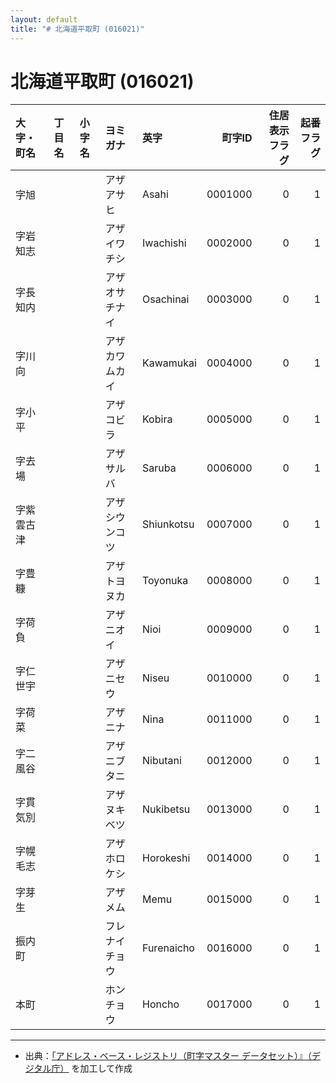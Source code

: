 ```yaml
---
layout: default
title: "# 北海道平取町 (016021)"
---
```


# 北海道平取町 (016021)

| 大字・町名 | 丁目名 | 小字名 | ヨミガナ | 英字 | 町字ID | 住居表示フラグ | 起番フラグ |
|:--------|:------|:------|:-----------------|:---------------------|--------:|----------:|--------:|
| 字旭 |  |  | アザアサヒ | Asahi | 0001000 | 0 | 1 |
| 字岩知志 |  |  | アザイワチシ | Iwachishi | 0002000 | 0 | 1 |
| 字長知内 |  |  | アザオサチナイ | Osachinai | 0003000 | 0 | 1 |
| 字川向 |  |  | アザカワムカイ | Kawamukai | 0004000 | 0 | 1 |
| 字小平 |  |  | アザコビラ | Kobira | 0005000 | 0 | 1 |
| 字去場 |  |  | アザサルバ | Saruba | 0006000 | 0 | 1 |
| 字紫雲古津 |  |  | アザシウンコツ | Shiunkotsu | 0007000 | 0 | 1 |
| 字豊糠 |  |  | アザトヨヌカ | Toyonuka | 0008000 | 0 | 1 |
| 字荷負 |  |  | アザニオイ | Nioi | 0009000 | 0 | 1 |
| 字仁世宇 |  |  | アザニセウ | Niseu | 0010000 | 0 | 1 |
| 字荷菜 |  |  | アザニナ | Nina | 0011000 | 0 | 1 |
| 字二風谷 |  |  | アザニブタニ | Nibutani | 0012000 | 0 | 1 |
| 字貫気別 |  |  | アザヌキベツ | Nukibetsu | 0013000 | 0 | 1 |
| 字幌毛志 |  |  | アザホロケシ | Horokeshi | 0014000 | 0 | 1 |
| 字芽生 |  |  | アザメム | Memu | 0015000 | 0 | 1 |
| 振内町 |  |  | フレナイチョウ | Furenaicho | 0016000 | 0 | 1 |
| 本町 |  |  | ホンチョウ | Honcho | 0017000 | 0 | 1 |

---

- 出典：[「アドレス・ベース・レジストリ（町字マスター データセット）』（デジタル庁）](https://www.digital.go.jp/policies/base_registry_address/) を加工して作成